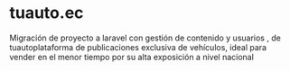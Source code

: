 # tuauto.ec
Migración de proyecto a laravel con gestión de contenido y usuarios , de  tuautoplataforma de publicaciones exclusiva de vehículos, ideal para vender en el menor tiempo por su alta exposición a nivel nacional
